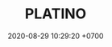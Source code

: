 ---
layout: indigo-rondas
permalink: /rondas-platino
categories: logos 
date: 2020-08-29 10:29:20 +0700
title: PLATINO
color: black
background: '#5dI2A6'
maincover: /assets/logos/LIGA-INDIGO.png
nivel: PLATINO
rango: 1
gradiente: grRed
background: red
division: PLATINO
ligas: /liga-indigo-platino
rondas: /rondas-platino
mvps: /mvps-platino
pag: RONDAS
---